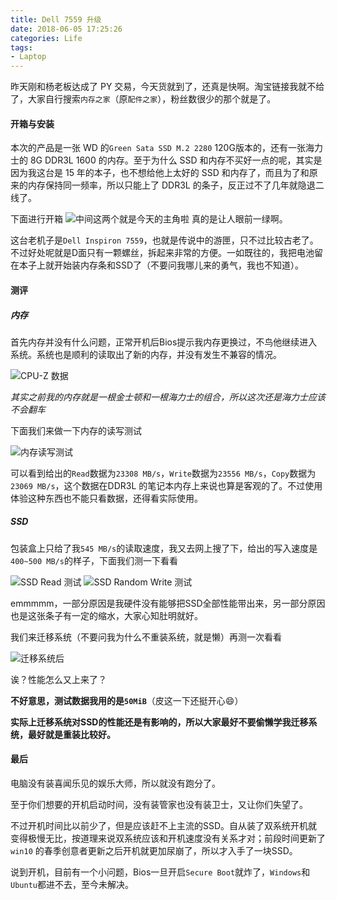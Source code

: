 ```yaml
---
title: Dell 7559 升级
date: 2018-06-05 17:25:26
categories: Life
tags:
- Laptop
---
```


昨天刚和杨老板达成了 PY 交易，今天货就到了，还真是快啊。淘宝链接我就不给了，大家自行搜索`内存之家`（原`配件之家`），粉丝数很少的那个就是了。

<!--more-->

#### 开箱与安装

本次的产品是一张 WD 的`Green Sata SSD M.2 2280` 120G版本的，还有一张海力士的 8G DDR3L 1600 的内存。至于为什么 SSD 和内存不买好一点的呢，其实是因为我这台是 15 年的本子，也不想给他上太好的 SSD 和内存了，而且为了和原来的内存保持同一频率，所以只能上了 DDR3L 的条子，反正过不了几年就隐退二线了。

下面进行开箱
![中间这两个就是今天的主角啦](http://blogpic.skyhive.tech/images/%E4%B8%AD%E9%97%B4%E4%B8%A4%E4%B8%AA%E5%B0%B1%E6%98%AF%E4%BB%8A%E5%A4%A9%E7%9A%84%E4%B8%BB%E8%A7%92%E5%95%A6.jpg)
真的是让人眼前一绿啊。

这台老机子是`Dell Inspiron 7559`，也就是传说中的游匣，只不过比较古老了。不过好处呢就是D面只有一颗螺丝，拆起来非常的方便。一如既往的，我把电池留在本子上就开始装内存条和SSD了（不要问我哪儿来的勇气，我也不知道）。

#### 测评

##### 内存

首先内存并没有什么问题，正常开机后Bios提示我内存更换过，不鸟他继续进入系统。系统也是顺利的读取出了新的内存，并没有发生不兼容的情况。

![CPU-Z 数据](http://blogpic.skyhive.tech/images/CPU_Z%E7%9A%84%E6%95%B0%E6%8D%AE.png)

*其实之前我的内存就是一根金士顿和一根海力士的组合，所以这次还是海力士应该不会翻车*

下面我们来做一下内存的读写测试

![内存读写测试](http://blogpic.skyhive.tech/images/%E5%86%85%E5%AD%98%E8%AF%BB%E5%86%99%E6%B5%8B%E8%AF%95.png)

可以看到给出的`Read`数据为`23308 MB/s`，`Write`数据为`23556 MB/s`，`Copy`数据为`23069 MB/s`，这个数据在DDR3L 的笔记本内存上来说也算是客观的了。不过使用体验这种东西也不能只看数据，还得看实际使用。

##### SSD


包装盒上只给了我`545 MB/s`的读取速度，我又去网上搜了下，给出的写入速度是`400~500 MB/s`的样子，下面我们测一下看看

![SSD Read 测试](http://blogpic.skyhive.tech/images/SSD_Read%E6%B5%8B%E8%AF%95.jpg)
![SSD Random Write 测试](http://blogpic.skyhive.tech/images/SSD_Random_Write%E6%B5%8B%E8%AF%95.jpg)

emmmmm，一部分原因是我硬件没有能够把SSD全部性能带出来，另一部分原因也是这张条子有一定的缩水，大家心知肚明就好。

我们来迁移系统（不要问我为什么不重装系统，就是懒）再测一次看看

![迁移系统后](http://blogpic.skyhive.tech/images/%E8%BF%81%E7%A7%BB%E5%AE%8C%E7%B3%BB%E7%BB%9F%E5%90%8E.png)

诶？性能怎么又上来了？

**不好意思，测试数据我用的是`50MiB`**（皮这一下还挺开心😄）

**实际上迁移系统对SSD的性能还是有影响的，所以大家最好不要偷懒学我迁移系统，最好就是重装比较好。**

#### 最后

电脑没有装喜闻乐见的娱乐大师，所以就没有跑分了。

至于你们想要的开机启动时间，没有装管家也没有装卫士，又让你们失望了。

不过开机时间比以前少了，但是应该赶不上主流的SSD。自从装了双系统开机就变得极慢无比，按道理来说双系统应该和开机速度没有关系才对；前段时间更新了`win10` 的春季创意者更新之后开机就更加尿崩了，所以才入手了一块SSD。

说到开机，目前有一个小问题，Bios一旦开启`Secure Boot`就炸了，`Windows`和`Ubuntu`都进不去，至今未解决。

